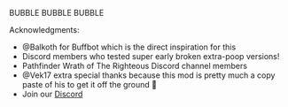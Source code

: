 
BUBBLE BUBBLE BUBBLE

Acknowledgments:  

-   @Balkoth for Buffbot which is the direct inspiration for this
-   Discord members who tested super early broken extra-poop versions!
-   Pathfinder Wrath of The Righteous Discord channel members
-	@Vek17 extra special thanks because this mod is pretty much a copy paste of his to get it off the ground :pray:
-   Join our [Discord](https://discord.gg/bQVwsP7cky)



